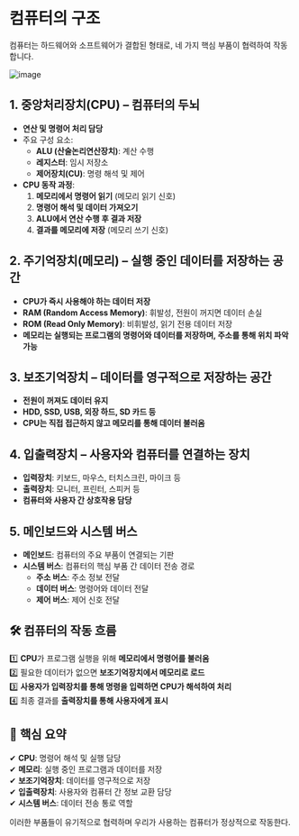 # 컴퓨터의 구조

컴퓨터는 하드웨어와 소프트웨어가 결합된 형태로, 네 가지 핵심 부품이 협력하여 작동합니다.

![image](https://github.com/user-attachments/assets/5a2ec573-009a-41c3-b27c-be68f23c5d11)


## **1. 중앙처리장치(CPU) – 컴퓨터의 두뇌**
- **연산 및 명령어 처리 담당**
- 주요 구성 요소:
  - **ALU (산술논리연산장치)**: 계산 수행
  - **레지스터**: 임시 저장소
  - **제어장치(CU)**: 명령 해석 및 제어
- **CPU 동작 과정**:
  1. **메모리에서 명령어 읽기** (메모리 읽기 신호)
  2. **명령어 해석 및 데이터 가져오기**
  3. **ALU에서 연산 수행 후 결과 저장**
  4. **결과를 메모리에 저장** (메모리 쓰기 신호)

## **2. 주기억장치(메모리) – 실행 중인 데이터를 저장하는 공간**
- **CPU가 즉시 사용해야 하는 데이터 저장**
- **RAM (Random Access Memory)**: 휘발성, 전원이 꺼지면 데이터 손실
- **ROM (Read Only Memory)**: 비휘발성, 읽기 전용 데이터 저장
- **메모리는 실행되는 프로그램의 명령어와 데이터를 저장하며, 주소를 통해 위치 파악 가능**

## **3. 보조기억장치 – 데이터를 영구적으로 저장하는 공간**
- **전원이 꺼져도 데이터 유지**
- **HDD, SSD, USB, 외장 하드, SD 카드 등**
- **CPU는 직접 접근하지 않고 메모리를 통해 데이터 불러옴**

## **4. 입출력장치 – 사용자와 컴퓨터를 연결하는 장치**
- **입력장치**: 키보드, 마우스, 터치스크린, 마이크 등
- **출력장치**: 모니터, 프린터, 스피커 등
- **컴퓨터와 사용자 간 상호작용 담당**

## **5. 메인보드와 시스템 버스**
- **메인보드**: 컴퓨터의 주요 부품이 연결되는 기판
- **시스템 버스**: 컴퓨터의 핵심 부품 간 데이터 전송 경로
  - **주소 버스**: 주소 정보 전달
  - **데이터 버스**: 명령어와 데이터 전달
  - **제어 버스**: 제어 신호 전달

## 🛠️ 컴퓨터의 작동 흐름
1️⃣ **CPU**가 프로그램 실행을 위해 **메모리에서 명령어를 불러옴**  
2️⃣ 필요한 데이터가 없으면 **보조기억장치에서 메모리로 로드**  
3️⃣ **사용자가 입력장치를 통해 명령을 입력하면 CPU가 해석하여 처리**  
4️⃣ 최종 결과를 **출력장치를 통해 사용자에게 표시**  


## **📌 핵심 요약**
✔ **CPU**: 명령어 해석 및 실행 담당  
✔ **메모리**: 실행 중인 프로그램과 데이터를 저장  
✔ **보조기억장치**: 데이터를 영구적으로 저장  
✔ **입출력장치**: 사용자와 컴퓨터 간 정보 교환 담당  
✔ **시스템 버스**: 데이터 전송 통로 역할  

이러한 부품들이 유기적으로 협력하며 우리가 사용하는 컴퓨터가 정상적으로 작동한다. 


